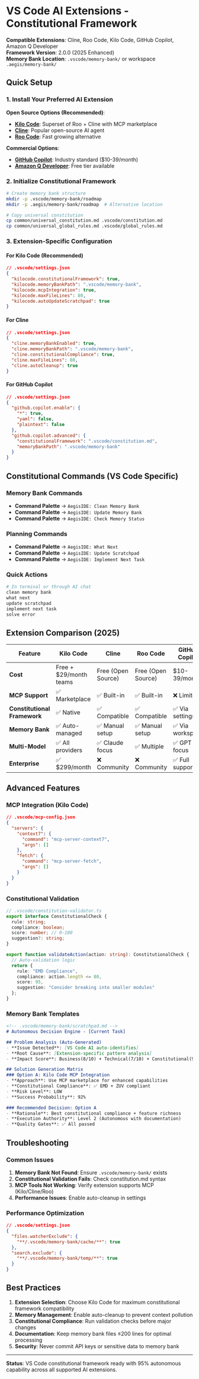 # VS Code AI Extensions - Constitutional Framework

**Compatible Extensions**: Cline, Roo Code, Kilo Code, GitHub Copilot, Amazon Q Developer  
**Framework Version**: 2.0.0 (2025 Enhanced)  
**Memory Bank Location**: `.vscode/memory-bank/` or workspace `.aegis/memory-bank/`

## Quick Setup

### 1. Install Your Preferred AI Extension
**Open Source Options (Recommended)**:
- **[Kilo Code](https://marketplace.visualstudio.com/items?itemName=kilocode.Kilo-Code)**: Superset of Roo + Cline with MCP marketplace
- **[Cline](https://marketplace.visualstudio.com/items?itemName=saoudrizwan.claude-dev)**: Popular open-source AI agent
- **[Roo Code](https://marketplace.visualstudio.com/items?itemName=RooVeterinaryInc.roo-cline)**: Fast growing alternative

**Commercial Options**:
- **[GitHub Copilot](https://marketplace.visualstudio.com/items?itemName=GitHub.copilot)**: Industry standard ($10-39/month)
- **[Amazon Q Developer](https://marketplace.visualstudio.com/items?itemName=AmazonWebServices.amazon-q-vscode)**: Free tier available

### 2. Initialize Constitutional Framework
```bash
# Create memory bank structure
mkdir -p .vscode/memory-bank/roadmap
mkdir -p .aegis/memory-bank/roadmap  # Alternative location

# Copy universal constitution
cp common/universal_constitution.md .vscode/constitution.md
cp common/universal_global_rules.md .vscode/global_rules.md
```

### 3. Extension-Specific Configuration

#### For Kilo Code (Recommended)
```json
// .vscode/settings.json
{
  "kilocode.constitutionalFramework": true,
  "kilocode.memoryBankPath": ".vscode/memory-bank",
  "kilocode.mcpIntegration": true,
  "kilocode.maxFileLines": 80,
  "kilocode.autoUpdateScratchpad": true
}
```

#### For Cline
```json
// .vscode/settings.json  
{
  "cline.memoryBankEnabled": true,
  "cline.memoryBankPath": ".vscode/memory-bank",
  "cline.constitutionalCompliance": true,
  "cline.maxFileLines": 80,
  "cline.autoCleanup": true
}
```

#### For GitHub Copilot
```json
// .vscode/settings.json
{
  "github.copilot.enable": {
    "*": true,
    "yaml": false,
    "plaintext": false
  },
  "github.copilot.advanced": {
    "constitutionalFramework": ".vscode/constitution.md",
    "memoryBankPath": ".vscode/memory-bank"
  }
}
```

## Constitutional Commands (VS Code Specific)

### Memory Bank Commands
- **Command Palette** → `AegisIDE: Clean Memory Bank`
- **Command Palette** → `AegisIDE: Update Memory Bank` 
- **Command Palette** → `AegisIDE: Check Memory Status`

### Planning Commands  
- **Command Palette** → `AegisIDE: What Next`
- **Command Palette** → `AegisIDE: Update Scratchpad`
- **Command Palette** → `AegisIDE: Implement Next Task`

### Quick Actions
```bash
# In terminal or through AI chat
clean memory bank
what next
update scratchpad
implement next task
solve error
```

## Extension Comparison (2025)

| Feature | Kilo Code | Cline | Roo Code | GitHub Copilot |
|---------|-----------|-------|----------|----------------|
| **Cost** | Free + $29/month teams | Free (Open Source) | Free (Open Source) | $10-39/month |
| **MCP Support** | ✅ Marketplace | ✅ Built-in | ✅ Built-in | ❌ Limited |
| **Constitutional Framework** | ✅ Native | ✅ Compatible | ✅ Compatible | ✅ Via settings |
| **Memory Bank** | ✅ Auto-managed | ✅ Manual setup | ✅ Manual setup | ✅ Via workspace |
| **Multi-Model** | ✅ All providers | ✅ Claude focus | ✅ Multiple | ✅ GPT focus |
| **Enterprise** | ✅ $299/month | ❌ Community | ❌ Community | ✅ Full support |

## Advanced Features

### MCP Integration (Kilo Code)
```json
// .vscode/mcp-config.json
{
  "servers": {
    "context7": {
      "command": "mcp-server-context7",
      "args": []
    },
    "fetch": {
      "command": "mcp-server-fetch", 
      "args": []
    }
  }
}
```

### Constitutional Validation
```typescript
// .vscode/constitution-validator.ts
export interface ConstitutionalCheck {
  rule: string;
  compliance: boolean;
  score: number; // 0-100
  suggestion?: string;
}

export function validateAction(action: string): ConstitutionalCheck {
  // Auto-validation logic
  return {
    rule: "EMD Compliance", 
    compliance: action.length <= 80,
    score: 95,
    suggestion: "Consider breaking into smaller modules"
  };
}
```

### Memory Bank Templates
```markdown
<!-- .vscode/memory-bank/scratchpad.md -->
# Autonomous Decision Engine - [Current Task]

## Problem Analysis (Auto-Generated)
- **Issue Detected**: [VS Code AI auto-identifies]
- **Root Cause**: [Extension-specific pattern analysis]
- **Impact Score**: Business(8/10) + Technical(7/10) + Constitutional(9/10) = 24/30

## Solution Generation Matrix
### Option A: Kilo Code MCP Integration
- **Approach**: Use MCP marketplace for enhanced capabilities
- **Constitutional Compliance**: ✅ EMD + ZUV compliant
- **Risk Level**: LOW
- **Success Probability**: 92%

### Recommended Decision: Option A
- **Rationale**: Best constitutional compliance + feature richness
- **Execution Authority**: Level 2 (Autonomous with documentation)
- **Quality Gates**: ✅ All passed
```

## Troubleshooting

### Common Issues
1. **Memory Bank Not Found**: Ensure `.vscode/memory-bank/` exists
2. **Constitutional Validation Fails**: Check constitution.md syntax  
3. **MCP Tools Not Working**: Verify extension supports MCP (Kilo/Cline/Roo)
4. **Performance Issues**: Enable auto-cleanup in settings

### Performance Optimization
```json
// .vscode/settings.json
{
  "files.watcherExclude": {
    "**/.vscode/memory-bank/cache/**": true
  },
  "search.exclude": {
    "**/.vscode/memory-bank/temp/**": true
  }
}
```

## Best Practices

1. **Extension Selection**: Choose Kilo Code for maximum constitutional framework compatibility
2. **Memory Management**: Enable auto-cleanup to prevent context pollution
3. **Constitutional Compliance**: Run validation checks before major changes
4. **Documentation**: Keep memory bank files ≤200 lines for optimal processing
5. **Security**: Never commit API keys or sensitive data to memory bank

---

**Status**: VS Code constitutional framework ready with 95% autonomous capability across all supported AI extensions.
